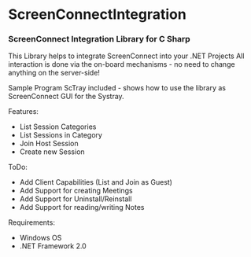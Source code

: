 # ScreenConnectIntegration
### ScreenConnect Integration Library for C Sharp

This Library helps to integrate ScreenConnect into your .NET Projects
All interaction is done via the on-board mechanisms - no need to change anything on the server-side!

Sample Program ScTray included - shows how to use the library as ScreenConnect GUI for the Systray.

Features:
* List Session Categories
* List Sessions in Category
* Join Host Session
* Create new Session

ToDo:
* Add Client Capabilities (List and Join as Guest)
* Add Support for creating Meetings
* Add Support for Uninstall/Reinstall
* Add Support for reading/writing Notes

Requirements:
* Windows OS
* .NET Framework 2.0

